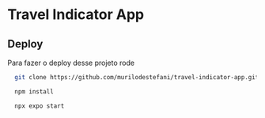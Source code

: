 
# Travel Indicator App


## Deploy

Para fazer o deploy desse projeto rode

```bash
  git clone https://github.com/murilodestefani/travel-indicator-app.git
```
```bash
  npm install
```
```bash
  npx expo start
```
